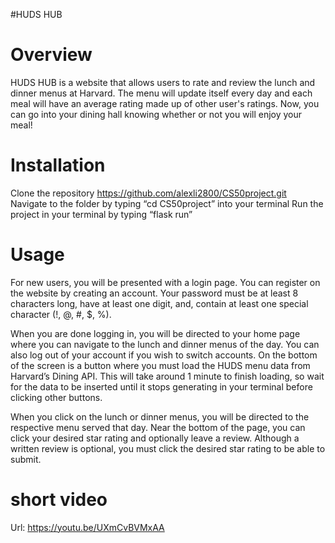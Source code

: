 #HUDS HUB

# Overview

HUDS HUB is a website that allows users to rate and review the lunch and dinner menus at Harvard. The menu will update itself every day and each meal will have an average rating made up of other user's ratings. Now, you can go into your dining hall knowing whether or not you will enjoy your meal!

# Installation
Clone the repository https://github.com/alexli2800/CS50project.git
Navigate to the folder by typing “cd CS50project” into your terminal
Run the project in your terminal by typing “flask run”

# Usage

For new users, you will be presented with a login page. You can register on the website by creating an account. Your password must be at least 8 characters long, have at least one digit, and, contain at least one special character (!, @, #, $, %).

When you are done logging in, you will be directed to your home page where you can navigate to the lunch and dinner menus of the day. You can also log out of your account if you wish to switch accounts. On the bottom of the screen is a button where you must load the HUDS menu data from Harvard’s Dining API. This will take around 1 minute to finish loading, so wait for the data to be inserted until it stops generating in your terminal before clicking other buttons.

When you click on the lunch or dinner menus, you will be directed to the respective menu served that day. Near the bottom of the page, you can click your desired star rating and optionally leave a review. Although a written review is optional, you must click the desired star rating to be able to submit.

# short video
Url: https://youtu.be/UXmCvBVMxAA 
